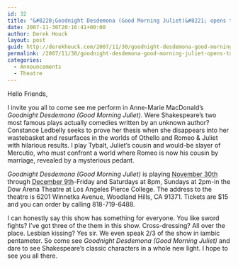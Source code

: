 ```yaml
---
id: 32
title: "&#8220;Goodnight Desdemona (Good Morning Juliet)&#8221; opens tonight!"
date: 2007-11-30T20:16:41+00:00
author: Derek Houck
layout: post
guid: http://derekhouck.com/2007/11/30/goodnight-desdemona-good-morning-juliet-opens-tonight/
permalink: /2007/11/30/goodnight-desdemona-good-morning-juliet-opens-tonight/
categories:
  - Announcements
  - Theatre
---
```


Hello Friends,

I invite you all to come see me perform in Anne-Marie MacDonald&#8217;s <em class="summary">Goodnight Desdemona (Good Morning Juliet)</em>. <span class="description">Were Shakespeare&#8217;s two most famous plays actually comedies written by an unknown author? Constance Ledbelly seeks to prove her thesis when she disappears into her wastebasket and resurfaces in the worlds of Othello and Romeo & Juliet with hilarious results.</span> I play Tybalt, Juliet&#8217;s cousin and would-be slayer of Mercutio, who must confront a world where Romeo is now his cousin by marriage, revealed by a mysterious pedant.

<em>Goodnight Desdemona (Good Morning Juliet)</em> is playing <abbr class="dtstart" title="20071130">November 30th</abbr> through <abbr class="dtend" title="20071210">December 9th</abbr>-Friday and Saturdays at 8pm, Sundays at 2pm-in the Dow Arena Theatre at Los Angeles Pierce College. The address to the theatre is <span class="location">6201 Winnetka Avenue, Woodland Hills, CA 91371</span>. Tickets are \$15 and you can order by calling 818-719-6488.

I can honestly say this show has something for everyone. You like sword fights? I&#8217;ve got three of the them in this show. Cross-dressing? All over the place. Lesbian kissing? Yes sir. We even speak 2/3 of the show in iambic pentameter. So come see <em>Goodnight Desdemona (Good Morning Juliet)</em> and dare to see Shakespeare&#8217;s classic characters in a whole new light. I hope to see you all there.

